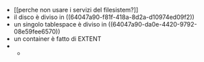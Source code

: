 - [[perche non usare i servizi del filesistem?]]
- il disco è diviso in ((64047a90-f81f-418a-8d2a-d10974ed09f2))
- un singolo tablespace è diviso in ((64047a90-da0e-4420-9792-08e59fee6570))
- un container è fatto di EXTENT
-
	-